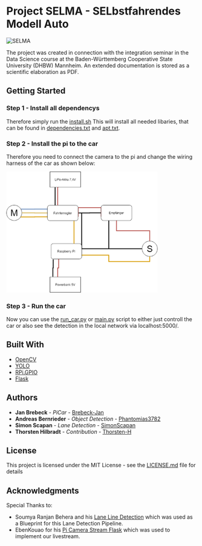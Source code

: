 # Project SELMA - SELbstfahrendes Modell Auto

![SELMA](advertising/SELMA_Testfahrt.gif)

The project was created in connection with the integration seminar in the Data Science course at the Baden-Württemberg Cooperative State University (DHBW) Mannheim. An extended documentation is stored as a scientific elaboration as PDF.

## Getting Started

### Step 1 - Install all dependencys

Therefore simply run the [install.sh](install.sh)
This will install all needed libaries, that can be found in [dependencies.txt](dependencies.txt) and [apt.txt](apt.txt).

### Step 2 - Install the pi to the car

Therefore you need to connect the camera to the pi and change the wiring harness of the car as shown below:

<img src="documentation/Schaltplan.jpg" alt="drawing" width="400"/>


### Step 3 - Run the car

Now you can use the [run_car.py](./main/run_car.py) or [main.py](./main/main.py) script to either just controll the car or also see the detection in the local network via localhost:5000/.


## Built With

* [OpenCV](https://opencv.org)
* [YOLO](https://pjreddie.com/darknet/yolo/)
* [RPi.GPIO](www.raspberrypi.org/)
* [Flask](https://palletsprojects.com/p/flask/)


## Authors

* **Jan Brebeck** - *PiCar* - [Brebeck-Jan](https://github.com/Brebeck-Jan)
* **Andreas Bernrieder** - *Object Detection* - [Phantomias3782](https://github.com/Phantomias3782)
* **Simon Scapan** - *Lane Detection* - [SimonScapan](https://github.com/SimonScapan)
* **Thorsten Hilbradt** - *Contribution* - [Thorsten-H](https://github.com/Thorsten-H)


## License

This project is licensed under the MIT License - see the [LICENSE.md](LICENSE) file for details

## Acknowledgments

Special Thanks to:
*  Soumya Ranjan Behera and his [Lane Line Detection](https://www.kaggle.com/soumya044/lane-line-detection/notebook) which was used as a Blueprint for this Lane Detection Pipeline.
* EbenKouao for his [Pi Camera Stream Flask](https://github.com/EbenKouao/pi-camera-stream-flask) which was used to implement our livestream.
